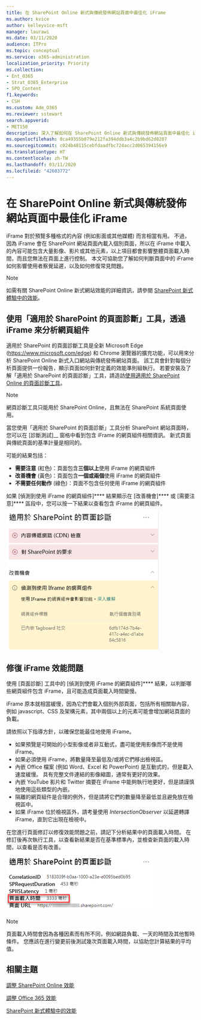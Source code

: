 ```yaml
---
title: 在 SharePoint Online 新式與傳統發佈網站頁面中最佳化 iFrame
ms.author: kvice
author: kelleyvice-msft
manager: laurawi
ms.date: 03/11/2020
audience: ITPro
ms.topic: conceptual
ms.service: o365-administration
localization_priority: Priority
ms.collection:
- Ent_O365
- Strat_O365_Enterprise
- SPO_Content
f1.keywords:
- CSH
ms.custom: Adm_O365
ms.reviewer: sstewart
search.appverid:
- MET150
description: 深入了解如何在 SharePoint Online 新式與傳統發佈網站頁面中最佳化 iFrame 的效能。
ms.openlocfilehash: 0ca49355b079e212fa394ddb3a4c2b9bd62d0207
ms.sourcegitcommit: c024b48115cebfdaadfbc724acc2d065394156e9
ms.translationtype: HT
ms.contentlocale: zh-TW
ms.lasthandoff: 03/11/2020
ms.locfileid: "42603772"
---
```

# <a name="optimize-iframes-in-sharepoint-online-modern-and-classic-publishing-site-pages"></a>在 SharePoint Online 新式與傳統發佈網站頁面中最佳化 iFrame

iFrame 對於預覽多種格式的內容 (例如影面或其他媒體) 而言相當有用。 不過，因為 iFrame 會在 SharePoint 網站頁面內載入個別頁面，所以在 iFrame 中載入的內容可能包含大量影像、影片或其他元素，以上項目都會影響整體頁面載入時間，而且您無法在頁面上進行控制。 本文可協助您了解如何判斷頁面中的 iFrame 如何影響使用者察覺延遲，以及如何修復常見問題。

>[!NOTE]
>如需有關 SharePoint Online 新式網站效能的詳細資訊，請參閱 [SharePoint 新式體驗中的效能](https://docs.microsoft.com/sharepoint/modern-experience-performance)。

## <a name="use-the-page-diagnostics-for-sharepoint-tool-to-analyze-web-parts-using-iframes"></a>使用「適用於 SharePoint 的頁面診斷」工具，透過 iFrame 來分析網頁組件

適用於 SharePoint 的頁面診斷工具是全新 Microsoft Edge (https://www.microsoft.com/edge) 和 Chrome 瀏覽器的擴充功能，可以用來分析 SharePoint Online 新式入口網站與傳統發佈網站頁面。 該工具會針對每個分析頁面提供一份報告，顯示頁面如何針對定義的效能準則組執行。 若要安裝及了解「適用於 SharePoint 的頁面診斷」工具，請造訪[使用適用於 SharePoint Online 的頁面診斷工具](page-diagnostics-for-spo.md)。

>[!NOTE]
>網頁診斷工具只能用於 SharePoint Online，且無法在 SharePoint 系統頁面使用。

當您使用「適用於 SharePoint 的頁面診斷」工具分析 SharePoint 網站頁面時，您可以在 [診斷測試]__ 窗格中看到包含 iFrame 的網頁組件相關資訊。 新式頁面與傳統頁面的基準計量是相同的。

可能的結果包括：

- **需要注意** (紅色)：頁面包含**三個以上**使用 iFrame 的網頁組件
- **改善機會** (黃色)：頁面包含**一個或兩個**使用 iFrame 的網頁組件
- **不需要任何動作** (綠色)：頁面不包含任何使用 iFrame 的網頁組件

如果 [偵測到使用 iFrame 的網頁組件]**** 結果顯示在 [改善機會]**** 或 [需要注意]**** 區段中，您可以按一下結果以查看包含 iFrame 的網頁組件。

![頁面診斷工具結果](media/modern-portal-optimization/pagediag-iframe-yellow.png)

## <a name="remediate-iframe-performance-issues"></a>修復 iFrame 效能問題

使用 [頁面診斷] 工具中的 [偵測到使用 iFrame 的網頁組件]**** 結果，以判斷哪些網頁組件包含 iFrame，且可能造成頁面載入時間變慢。

iFrame 原本就相當緩慢，因為它們會載入個別外部頁面，包括所有相關聯內容，例如 javascript、CSS 及架構元素，其中兩個以上的元素可能會增加網站頁面的負載。

請依照以下指導方針，以確保您能最佳地使用 iFrame。

- 如果預覽是可開始的小型影像或者非互動式，盡可能使用影像而不是使用 iFrame。
- 如果必須使用 iFrame，將數量降至最低及/或將它們移出檢視區。
- 內嵌 Office 檔案 (例如 Word、Excel 和 PowerPoint) 是互動式的，但是載入速度緩慢。 具有完整文件連結的影像縮圖，通常有更好的效果。
- 內嵌 YouTube 影片和 Twitter 摘要在 iFrame 中能夠執行地更好，但是請謹慎地使用這些類型的內嵌。
- 隔離的網頁組件是合理的例外，但是請將它們的數量降至最低並且避免放在檢視區中。
- 如果 iFrame 位於檢視區外，請考量使用 _IntersectionObserver_ 以延遲轉譯 iFrame，直到它出現在檢視中。

在您進行頁面修訂以修復效能問題之前，請記下分析結果中的頁面載入時間。 在修訂後再次執行工具，以查看新結果是否在基準標準內，並檢查新頁面的載入時間，以查看是否有改善。

![頁面載入時間結果](media/modern-portal-optimization/pagediag-page-load-time.png)

>[!NOTE]
>頁面載入時間會因為各種因素而有所不同，例如網路負載、一天的時間及其他暫時條件。 您應該在進行變更前後測試幾次頁面載入時間，以協助您計算結果的平均值。

## <a name="related-topics"></a>相關主題

[調整 SharePoint Online 效能](tune-sharepoint-online-performance.md)

[調整 Office 365 效能](tune-office-365-performance.md)

[SharePoint 新式體驗中的效能](https://docs.microsoft.com/sharepoint/modern-experience-performance)

